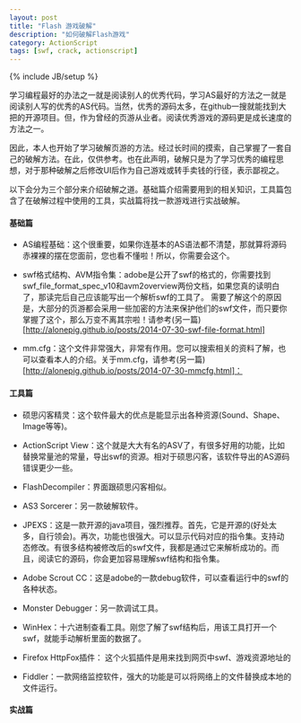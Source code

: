 ```yaml
---
layout: post
title: "Flash 游戏破解"
description: "如何破解Flash游戏"
category: ActionScript
tags: [swf, crack, actionscript]
---
```

{% include JB/setup %}


学习编程最好的办法之一就是阅读别人的优秀代码，学习AS最好的方法之一就是阅读别人写的优秀的AS代码。当然，优秀的源码太多，在github一搜就能找到大把的开源项目。但，作为曾经的页游从业者。阅读优秀游戏的源码更是成长速度的方法之一。

因此，本人也开始了学习破解页游的方法。经过长时间的摸索，自己掌握了一套自己的破解方法。在此，仅供参考。也在此声明，破解只是为了学习优秀的编程思想，对于那种破解之后修改UI后作为自己游戏或转手卖钱的行径，表示鄙视之。

以下会分为三个部分来介绍破解之道。基础篇介绍需要用到的相关知识，工具篇包含了在破解过程中使用的工具，实战篇将找一款游戏进行实战破解。


#### 基础篇

* AS编程基础：这个很重要，如果你连基本的AS语法都不清楚，那就算将源码赤裸裸的摆在您面前，您也看不懂啦！所以，你需要会这个。

* swf格式结构、AVM指令集：adobe是公开了swf的格式的，你需要找到swf_file_format_spec_v10和avm2overview两份文档，如果您真的读明白了，那读完后自己应该能写出一个解析swf的工具了。
需要了解这个的原因是，大部分的页游都会采用一些加密的方法来保护他们的swf文件，而只要你掌握了这个，那么万变不离其宗啦！请参考(另一篇)[http://alonepig.github.io/posts/2014-07-30-swf-file-format.html]

* mm.cfg：这个文件非常强大，非常有作用。您可以搜索相关的资料了解，也可以查看本人的介绍。关于mm.cfg，请参考(另一篇)[http://alonepig.github.io/posts/2014-07-30-mmcfg.html]：

	

#### 工具篇

* 硕思闪客精灵：这个软件最大的优点是能显示出各种资源(Sound、Shape、Image等等)。

* ActionScript View：这个就是大大有名的ASV了，有很多好用的功能，比如替换常量池的常量，导出swf的资源。相对于硕思闪客，该软件导出的AS源码错误更少一些。

* FlashDecompiler：界面跟硕思闪客相似。

* AS3 Sorcerer：另一款破解软件。

* JPEXS：这是一款开源的java项目，强烈推荐。首先，它是开源的(好处太多，自行领会)。再次，功能也很强大。可以显示代码对应的指令集。支持动态修改。有很多结构被修改后的swf文件，我都是通过它来解析成功的。而且，阅读它的源码，你会更加容易理解swf结构和指令集。

* Adobe Scrout CC：这是adobe的一款debug软件，可以查看运行中的swf的各种状态。

* Monster Debugger：另一款调试工具。

* WinHex：十六进制查看工具。刚您了解了swf结构后，用该工具打开一个swf，就能手动解析里面的数据了。

* Firefox HttpFox插件： 这个火狐插件是用来找到网页中swf、游戏资源地址的

* Fiddler：一款网络监控软件，强大的功能是可以将网络上的文件替换成本地的文件运行。

#### 实战篇



